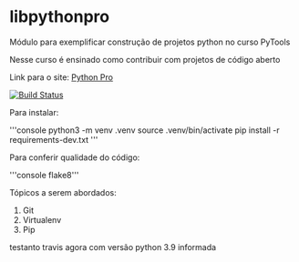 # libpythonpro
Módulo para exemplificar construção de projetos python no curso PyTools

Nesse curso é ensinado como contribuir com projetos de código aberto

Link para o site: [Python Pro](https://www.dev.pro.br/)

[![Build Status](https://app.travis-ci.com/Zanettifabio/libpythonpro.svg?branch=main)](https://app.travis-ci.com/Zanettifabio/libpythonpro)

Para instalar:

'''console
python3 -m venv .venv
source .venv/bin/activate
pip install -r requirements-dev.txt
'''

Para conferir qualidade do código:

'''console
flake8'''

Tópicos a serem abordados:
1. Git
2. Virtualenv
3. Pip

testanto travis agora com versão python 3.9 informada
